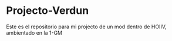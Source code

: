 # Projecto-Verdun
Este es el repositorio para mi projecto de un mod dentro de HOIIV, ambientado en la 1-GM
